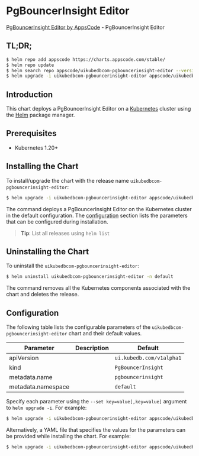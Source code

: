 # PgBouncerInsight Editor

[PgBouncerInsight Editor by AppsCode](https://appscode.com) - PgBouncerInsight Editor

## TL;DR;

```bash
$ helm repo add appscode https://charts.appscode.com/stable/
$ helm repo update
$ helm search repo appscode/uikubedbcom-pgbouncerinsight-editor --version=v0.25.0
$ helm upgrade -i uikubedbcom-pgbouncerinsight-editor appscode/uikubedbcom-pgbouncerinsight-editor -n default --create-namespace --version=v0.25.0
```

## Introduction

This chart deploys a PgBouncerInsight Editor on a [Kubernetes](http://kubernetes.io) cluster using the [Helm](https://helm.sh) package manager.

## Prerequisites

- Kubernetes 1.20+

## Installing the Chart

To install/upgrade the chart with the release name `uikubedbcom-pgbouncerinsight-editor`:

```bash
$ helm upgrade -i uikubedbcom-pgbouncerinsight-editor appscode/uikubedbcom-pgbouncerinsight-editor -n default --create-namespace --version=v0.25.0
```

The command deploys a PgBouncerInsight Editor on the Kubernetes cluster in the default configuration. The [configuration](#configuration) section lists the parameters that can be configured during installation.

> **Tip**: List all releases using `helm list`

## Uninstalling the Chart

To uninstall the `uikubedbcom-pgbouncerinsight-editor`:

```bash
$ helm uninstall uikubedbcom-pgbouncerinsight-editor -n default
```

The command removes all the Kubernetes components associated with the chart and deletes the release.

## Configuration

The following table lists the configurable parameters of the `uikubedbcom-pgbouncerinsight-editor` chart and their default values.

|     Parameter      | Description |               Default               |
|--------------------|-------------|-------------------------------------|
| apiVersion         |             | <code>ui.kubedb.com/v1alpha1</code> |
| kind               |             | <code>PgBouncerInsight</code>       |
| metadata.name      |             | <code>pgbouncerinsight</code>       |
| metadata.namespace |             | <code>default</code>                |


Specify each parameter using the `--set key=value[,key=value]` argument to `helm upgrade -i`. For example:

```bash
$ helm upgrade -i uikubedbcom-pgbouncerinsight-editor appscode/uikubedbcom-pgbouncerinsight-editor -n default --create-namespace --version=v0.25.0 --set apiVersion=ui.kubedb.com/v1alpha1
```

Alternatively, a YAML file that specifies the values for the parameters can be provided while
installing the chart. For example:

```bash
$ helm upgrade -i uikubedbcom-pgbouncerinsight-editor appscode/uikubedbcom-pgbouncerinsight-editor -n default --create-namespace --version=v0.25.0 --values values.yaml
```

